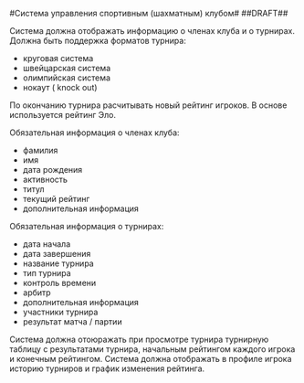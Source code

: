 #Система управления спортивным (шахматным) клубом#
##DRAFT##

Cистема должна отображать информацию о членах клуба и о турнирах.
Должна быть поддержка форматов турнира:
 * круговая система
 * швейцарская система
 * олимпийская система
 * нокаут ( knock out)

По окончанию турнира расчитывать новый рейтинг игроков. В основе 
используется рейтинг Эло.

Обязательная информация о членах клуба:
 * фамилия
 * имя
 * дата рождения
 * активность
 * титул
 * текущий рейтинг
 * дополнительная информация

Обязательная информация о турнирах:
 * дата начала
 * дата завершения
 * название турнира
 * тип турнира
 * контроль времени
 * арбитр
 * дополнительная информация
 * участники турнира
 * результат матча / партии

Система должна отоюражать при просмотре турнира турнирную таблицу
с результатами турнира, начальным рейтингом каждого игрока и конечным 
рейтингом.
Система должна отображать в профиле игрока историю турниров и график 
изменения рейтинга.